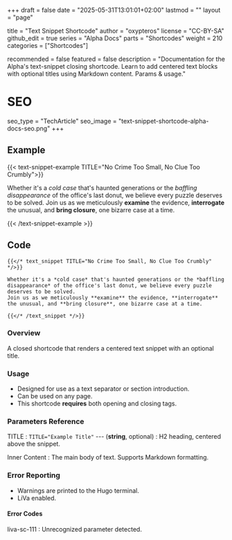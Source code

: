 +++
draft = false
date = "2025-05-31T13:01:01+02:00"
lastmod = ""
layout = "page"

title = "Text Snippet Shortcode"
author = "oxypteros"
license = "CC-BY-SA"
github_edit = true
series = "Alpha Docs"
  parts = "Shortcodes"
  weight = 210
categories = ["Shortcodes"]

recommended = false
featured = false
description = "Documentation for the Alpha's text-snippet closing shortcode. Learn to add centered text blocks with optional titles using Markdown content. Params & usage."
# SEO
seo_type = "TechArticle"
seo_image = "text-snippet-shortcode-alpha-docs-seo.png"
+++
## Example

{{< text-snippet-example TITLE="No Crime Too Small, No Clue Too Crumbly">}}

Whether it's a *cold case* that's haunted generations or the *baffling disappearance* of the office's last donut, we believe every puzzle deserves to be solved. 
Join us as we meticulously **examine** the evidence, **interrogate** the unusual, and **bring closure**, one bizarre case at a time.  

{{< /text-snippet-example >}}

## Code
``` go-html-template
{{</* text_snippet TITLE="No Crime Too Small, No Clue Too Crumbly" */>}}

Whether it's a *cold case* that's haunted generations or the *baffling disappearance* of the office's last donut, we believe every puzzle deserves to be solved. 
Join us as we meticulously **examine** the evidence, **interrogate** the unusual, and **bring closure**, one bizarre case at a time. 

{{</* /text_snippet */>}}
```
### Overview
A closed shortcode that renders a centered text snippet with an optional title.

### Usage
- Designed for use as a text separator or section introduction.
- Can be used on any page.
- This shortcode **requires** both opening and closing tags.

### Parameters Reference
TITLE
: `TITLE="Example Title"` --- (**string**, optional) 
: H2 heading, centered above the snippet.

Inner Content 
: The main body of text. Supports Markdown formatting. 

### Error Reporting
- Warnings are printed to the Hugo terminal.
- LiVa enabled.

#### Error Codes
liva-sc-111
: Unrecognized parameter detected.
